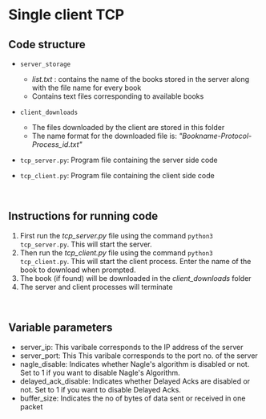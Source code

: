 # Single client TCP

## Code structure

* `server_storage`
    * *list.txt* : contains the name of the books stored in the server along with the file name for every book
    * Contains text files corresponding to available books

* `client_downloads`
    * The files downloaded by the client are stored in this folder 
    * The name  format for the downloaded file is: *"Bookname-Protocol-Process_id.txt"*

* `tcp_server.py`: Program file containing the server side code
* `tcp_client.py`: Program file containing the client side code

<br>

## Instructions for running code
1. First run the *tcp_server.py* file using the command `python3 tcp_server.py`. This will start the server.
2. Then run the *tcp_client.py* file using the command `python3 tcp_client.py`. This will start the client process. Enter the name of the book to download when prompted.
3. The book (if found) will be downloaded in the *client_downloads* folder
4. The server and client processes will terminate

<br>

## Variable parameters
* server_ip: This varibale corresponds to the IP address of the server
* server_port: This This varibale corresponds to the port no. of the server
* nagle_disable: Indicates whether Nagle's algorithm is disabled or not. Set to 1 if you want to disable Nagle's Algorithm.
* delayed_ack_disable: Indicates whether Delayed Acks are disabled or not. Set to 1 if you want to disable Delayed Acks.
* buffer_size: Indicates the no of bytes of data sent or received in one packet



